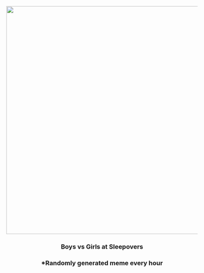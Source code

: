 <p align="center">
        <img src="https://i.redd.it/q093f7qe26k91.jpg" width="600" height="600">
        </p>
        <h3 align="center">Boys vs Girls at Sleepovers</h3>
        <h3 align="center">*Randomly generated meme every hour</h3>
    